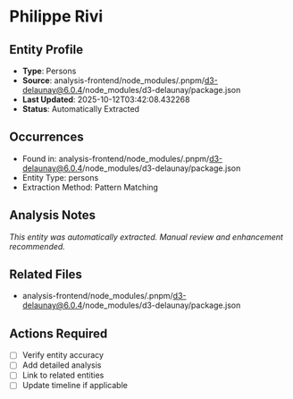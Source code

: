 # Philippe Rivi

## Entity Profile
- **Type**: Persons
- **Source**: analysis-frontend/node_modules/.pnpm/d3-delaunay@6.0.4/node_modules/d3-delaunay/package.json
- **Last Updated**: 2025-10-12T03:42:08.432268
- **Status**: Automatically Extracted

## Occurrences
- Found in: analysis-frontend/node_modules/.pnpm/d3-delaunay@6.0.4/node_modules/d3-delaunay/package.json
- Entity Type: persons
- Extraction Method: Pattern Matching

## Analysis Notes
*This entity was automatically extracted. Manual review and enhancement recommended.*

## Related Files
- analysis-frontend/node_modules/.pnpm/d3-delaunay@6.0.4/node_modules/d3-delaunay/package.json

## Actions Required
- [ ] Verify entity accuracy
- [ ] Add detailed analysis
- [ ] Link to related entities
- [ ] Update timeline if applicable
